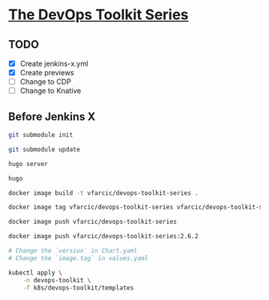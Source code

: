 # [The DevOps Toolkit Series](http://www.devopstoolkitseries.com)

## TODO

- [X] Create jenkins-x.yml
- [X] Create previews
- [ ] Change to CDP
- [ ] Change to Knative

## Before Jenkins X

```bash
git submodule init

git submodule update

hugo server

hugo

docker image build -t vfarcic/devops-toolkit-series .

docker image tag vfarcic/devops-toolkit-series vfarcic/devops-toolkit-series:2.6.2

docker image push vfarcic/devops-toolkit-series

docker image push vfarcic/devops-toolkit-series:2.6.2

# Change the `version` in Chart.yaml
# Change the `image.tag` in values.yaml

kubectl apply \
    -n devops-toolkit \
    -f k8s/devops-toolkit/templates
```